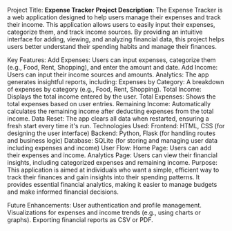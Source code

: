 Project Title: **Expense Tracker**
**Project Description**:
The Expense Tracker is a web application designed to help users manage their expenses and track their income. This application allows users to easily input their expenses, categorize them, and track income sources. By providing an intuitive interface for adding, viewing, and analyzing financial data, this project helps users better understand their spending habits and manage their finances.

Key Features:
Add Expenses: Users can input expenses, categorize them (e.g., Food, Rent, Shopping), and enter the amount and date.
Add Income: Users can input their income sources and amounts.
Analytics: The app generates insightful reports, including:
Expenses by Category: A breakdown of expenses by category (e.g., Food, Rent, Shopping).
Total Income: Displays the total income entered by the user.
Total Expenses: Shows the total expenses based on user entries.
Remaining Income: Automatically calculates the remaining income after deducting expenses from the total income.
Data Reset: The app clears all data when restarted, ensuring a fresh start every time it's run.
Technologies Used:
Frontend: HTML, CSS (for designing the user interface)
Backend: Python, Flask (for handling routes and business logic)
Database: SQLite (for storing and managing user data including expenses and income)
User Flow:
Home Page: Users can add their expenses and income.
Analytics Page: Users can view their financial insights, including categorized expenses and remaining income.
Purpose:
This application is aimed at individuals who want a simple, efficient way to track their finances and gain insights into their spending patterns. It provides essential financial analytics, making it easier to manage budgets and make informed financial decisions.

Future Enhancements:
User authentication and profile management.
Visualizations for expenses and income trends (e.g., using charts or graphs).
Exporting financial reports as CSV or PDF.

